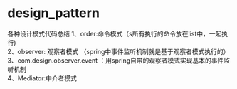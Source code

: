 # design_pattern
各种设计模式代码总结
1、order:命令模式（s所有执行的命令放在list中，一起执行)    
2、observer: 观察者模式  （spring中事件监听机制就是基于观察者模式执行的）      
3、com.design.observer.event ：用spring自带的观察者模式实现基本的事件监听机制  
4、Mediator:中介者模式    